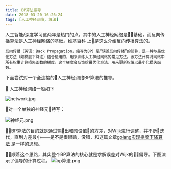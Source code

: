 ```yaml
---
title: BP算法推导
date: 2018-03-20 16:26:24
tags: [人工神经网络, 算法]
---
```


人工智能/深度学习这两年是热门的点。其中的人工神经网络是基础，而反向传播算法是人工神经网络的基础。[维基百科](https://zh.wikipedia.org/wiki/%E5%8F%8D%E5%90%91%E4%BC%A0%E6%92%AD%E7%AE%97%E6%B3%95) 上是这么介绍反向传播算法的。

```quota
反向传播（英语：Back Propagation，缩写为BP）是“误差反向传播”的简称，是一种与最优化方法（如梯度下降法）结合使用的，用来训练人工神经网络的常见方法。该方法计算对网络中所有权重计算损失函数的梯度。这个梯度会反馈给最优化方法，用来更新权值以最小化损失函数。
```
<!--more-->

下面尝试对一个全连接的人工神经网络BP算法的推导。


人工神经网络一般如下

![network.jpg](https://i.loli.net/2018/03/20/5ab0d0a9cb48b.jpg)


对一个单独的神经元特写：

![神经元.png](https://i.loli.net/2018/03/20/5ab0d57763f2a.png)


BP算法的目的就是通过输出和预设值的方差，对Wijk进行调整，并不断迭代，直到方差最小——是不是很眼熟，没错，和这篇文章[golang实现梯度下降算法](https://frankiezdh.github.io/2018/03/19/golang%E5%AE%9E%E7%8E%B0%E6%A2%AF%E5%BA%A6%E4%B8%8B%E9%99%8D%E7%AE%97%E6%B3%95/) 是一样的思想。

顺着这个思路，其实整个BP算法的核心就是求解误差对Wijk的偏导。下图演示了偏导的计算过程。
![bp算法.png](https://i.loli.net/2018/03/20/5ab0d2d03c325.png)